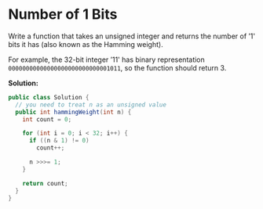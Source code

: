 # Number of 1 Bits

Write a function that takes an unsigned integer and returns the number of ’1' bits it has (also known as the Hamming weight).

For example, the 32-bit integer ’11' has binary representation `00000000000000000000000000001011`, so the function should return 3.

**Solution:**
```java
public class Solution {
  // you need to treat n as an unsigned value
  public int hammingWeight(int n) {
    int count = 0;

    for (int i = 0; i < 32; i++) {
      if ((n & 1) != 0)
        count++;

      n >>>= 1;
    }

    return count;
  }
}
```